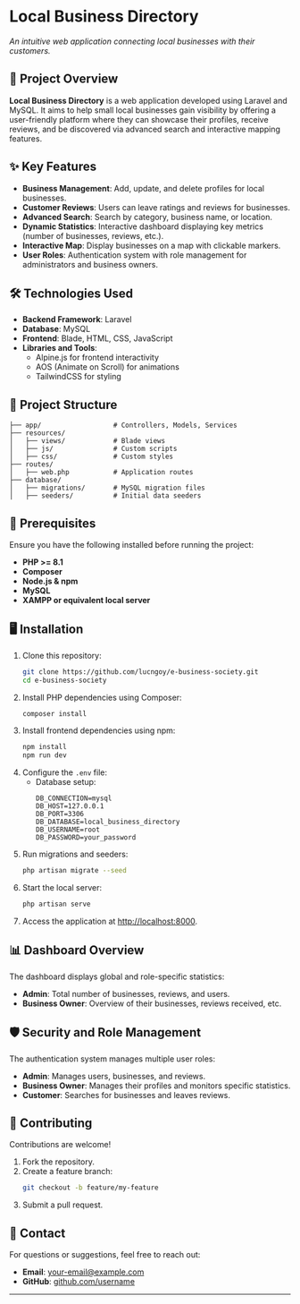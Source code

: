# **Local Business Directory**  
*An intuitive web application connecting local businesses with their customers.*  

## 🚀 **Project Overview**  
**Local Business Directory** is a web application developed using Laravel and MySQL. It aims to help small local businesses gain visibility by offering a user-friendly platform where they can showcase their profiles, receive reviews, and be discovered via advanced search and interactive mapping features.

## ✨ **Key Features**  
- **Business Management**: Add, update, and delete profiles for local businesses.  
- **Customer Reviews**: Users can leave ratings and reviews for businesses.  
- **Advanced Search**: Search by category, business name, or location.  
- **Dynamic Statistics**: Interactive dashboard displaying key metrics (number of businesses, reviews, etc.).  
- **Interactive Map**: Display businesses on a map with clickable markers.  
- **User Roles**: Authentication system with role management for administrators and business owners.  

## 🛠️ **Technologies Used**  
- **Backend Framework**: Laravel  
- **Database**: MySQL  
- **Frontend**: Blade, HTML, CSS, JavaScript  
- **Libraries and Tools**:  
  - Alpine.js for frontend interactivity  
  - AOS (Animate on Scroll) for animations  
  - TailwindCSS for styling  

## 📂 **Project Structure**  
```plaintext
├── app/                  # Controllers, Models, Services
├── resources/
│   ├── views/            # Blade views
│   ├── js/               # Custom scripts
│   ├── css/              # Custom styles
├── routes/
│   ├── web.php           # Application routes
├── database/
│   ├── migrations/       # MySQL migration files
│   ├── seeders/          # Initial data seeders
```

## 🚦 **Prerequisites**  
Ensure you have the following installed before running the project:  
- **PHP >= 8.1**  
- **Composer**  
- **Node.js & npm**  
- **MySQL**  
- **XAMPP or equivalent local server**  

## 🖥️ **Installation**  
1. Clone this repository:  
   ```bash
   git clone https://github.com/lucngoy/e-business-society.git
   cd e-business-society
   ```  
2. Install PHP dependencies using Composer:  
   ```bash
   composer install
   ```  
3. Install frontend dependencies using npm:  
   ```bash
   npm install
   npm run dev
   ```  
4. Configure the `.env` file:  
   - Database setup:  
     ```env
     DB_CONNECTION=mysql
     DB_HOST=127.0.0.1
     DB_PORT=3306
     DB_DATABASE=local_business_directory
     DB_USERNAME=root
     DB_PASSWORD=your_password
     ```  
5. Run migrations and seeders:  
   ```bash
   php artisan migrate --seed
   ```  
6. Start the local server:  
   ```bash
   php artisan serve
   ```  
7. Access the application at [http://localhost:8000](http://localhost:8000).

## 📊 **Dashboard Overview**  
The dashboard displays global and role-specific statistics:  
- **Admin**: Total number of businesses, reviews, and users.  
- **Business Owner**: Overview of their businesses, reviews received, etc.

## 🛡️ **Security and Role Management**  
The authentication system manages multiple user roles:  
- **Admin**: Manages users, businesses, and reviews.  
- **Business Owner**: Manages their profiles and monitors specific statistics.  
- **Customer**: Searches for businesses and leaves reviews.

## 🤝 **Contributing**  
Contributions are welcome!  
1. Fork the repository.  
2. Create a feature branch:  
   ```bash
   git checkout -b feature/my-feature
   ```  
3. Submit a pull request.  

## 📧 **Contact**  
For questions or suggestions, feel free to reach out:  
- **Email**: [your-email@example.com](mailto:lucbanze.lb@gmail.com)  
- **GitHub**: [github.com/username](https://github.com/lucngoy)

---
